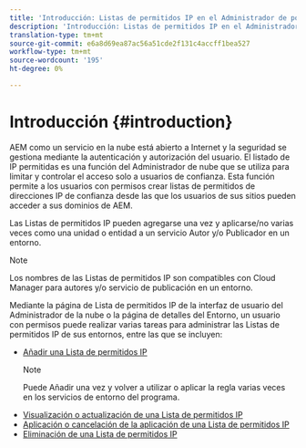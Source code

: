 ```yaml
---
title: 'Introducción: Listas de permitidos IP en el Administrador de posibles clientes'
description: 'Introducción: Listas de permitidos IP en el Administrador de posibles clientes'
translation-type: tm+mt
source-git-commit: e6a8d69ea87ac56a51cde2f131c4accff1bea527
workflow-type: tm+mt
source-wordcount: '195'
ht-degree: 0%

---
```



# Introducción {#introduction}

AEM como un servicio en la nube está abierto a Internet y la seguridad se gestiona mediante la autenticación y autorización del usuario. El listado de IP permitidas es una función del Administrador de nube que se utiliza para limitar y controlar el acceso solo a usuarios de confianza. Esta función permite a los usuarios con permisos crear listas de permitidos de direcciones IP de confianza desde las que los usuarios de sus sitios pueden acceder a sus dominios de AEM.

Las Listas de permitidos IP pueden agregarse una vez y aplicarse/no varias veces como una unidad o entidad a un servicio Autor y/o Publicador en un entorno.

>[!NOTE]
>Los nombres de las Listas de permitidos IP son compatibles con Cloud Manager para autores y/o servicio de publicación en un entorno.

Mediante la página de Lista de permitidos IP de la interfaz de usuario del Administrador de la nube o la página de detalles del Entorno, un usuario con permisos puede realizar varias tareas para administrar las Listas de permitidos IP de sus entornos, entre las que se incluyen:

* [Añadir una Lista de permitidos IP](/help/implementing/cloud-manager/ip-allow-lists/add-ip-allow-lists.md)
   >[!NOTE]
   > Puede Añadir una vez y volver a utilizar o aplicar la regla varias veces en los servicios de entorno del programa.
* [Visualización o actualización de una Lista de permitidos IP](/help/implementing/cloud-manager/ip-allow-lists/view-update-ip-allow-list.md)
* [Aplicación o cancelación de la aplicación de una Lista de permitidos IP](/help/implementing/cloud-manager/ip-allow-lists/apply-allow-list.md)
* [Eliminación de una Lista de permitidos IP](/help/implementing/cloud-manager/ip-allow-lists/delete-ip-allow-list.md)
